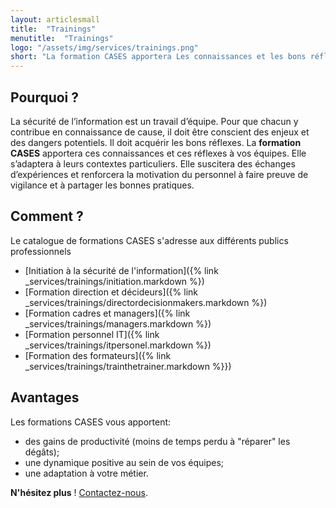```yaml
---
layout: articlesmall
title:  "Trainings"
menutitle:  "Trainings"
logo: "/assets/img/services/trainings.png"
short: "La formation CASES apportera Les connaissances et les bons réflexes en matière de sécurité adaptés à vos équipes"
---
```

## Pourquoi ?
La sécurité de l’information est un travail d’équipe. Pour que chacun y contribue en connaissance de cause, il doit être conscient des enjeux et des dangers potentiels. Il doit acquérir les bons réflexes.
La **formation CASES** apportera ces connaissances et ces réflexes à vos équipes. Elle s’adaptera à leurs contextes particuliers. Elle suscitera des échanges d’expériences et renforcera la motivation du personnel à faire preuve de vigilance et à partager les bonnes pratiques.


## Comment ?
Le catalogue de formations CASES s'adresse aux différents publics professionnels

* [Initiation à la sécurité de l'information]({% link _services/trainings/initiation.markdown %})
* [Formation direction et décideurs]({% link _services/trainings/directordecisionmakers.markdown %})
* [Formation cadres et managers]({% link _services/trainings/managers.markdown %})
* [Formation personnel IT]({% link _services/trainings/itpersonel.markdown %})
* [Formation des formateurs]({% link _services/trainings/trainthetrainer.markdown %}})


## Avantages
Les formations CASES vous apportent:

* des gains de productivité (moins de temps perdu à "réparer" les dégâts);
* une dynamique positive au sein de vos équipes;
* une adaptation à votre métier.

**N'hésitez plus** ! [Contactez-nous](mailto:info@cases.lu?subject=Formations%20CASES).
